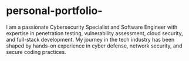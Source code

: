 # personal-portfolio-
I am a passionate Cybersecurity Specialist and Software Engineer with expertise in penetration testing, vulnerability assessment, cloud security, and full-stack development. My journey in the tech industry has been shaped by hands-on experience in cyber defense, network security, and secure coding practices.
